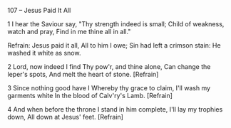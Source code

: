 107 – Jesus Paid It All


1
I hear the Saviour say,
"Thy strength indeed is small;
Child of weakness, watch and pray,
Find in me thine all in all."

Refrain:
Jesus paid it all,
All to him I owe;
Sin had left a crimson stain:
He washed it white as snow.

2
Lord, now indeed I find
Thy pow'r, and thine alone,
Can change the leper's spots,
And melt the heart of stone.  [Refrain]

3
Since nothing good have I
Whereby thy grace to claim,
I'll wash my garments white
In the blood of Calv'ry's Lamb.  [Refrain]

4
And when before the throne
I stand in him complete,
I'll lay my trophies down,
All down at Jesus' feet.  [Refrain]
